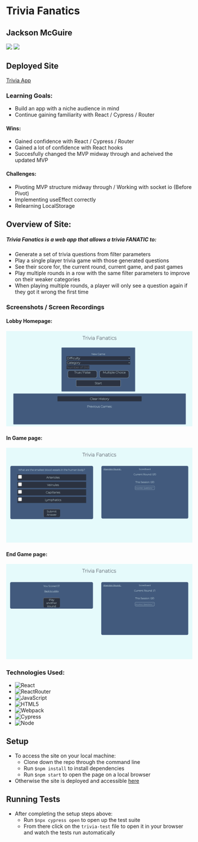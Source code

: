 # Trivia Fanatics

## Jackson McGuire 

[<img src="https://img.shields.io/badge/LinkedIn-jackson--mcguire-informational?style=for-the-badge&labelColor=black&logo=linkedin&logoColor=0077b5&&color=0FBBD6"/>][linkedin2]
[<img src="https://img.shields.io/badge/Github-jacksonmcguire-informational?style=for-the-badge&labelColor=black&logo=github&color=8B0BD5"/>][github2]

<!--Personal Definitions -->
[linkedin2]: https://www.linkedin.com/in/jackson-m-66297b204/
[github2]: https://github.com/Jacksonmcguire

## Deployed Site

[Trivia App](https://trivia-fanatics.herokuapp.com/)

### Learning Goals:
 * Build an app with a niche audience in mind
 * Continue gaining familiarity with React / Cypress / Router
#### Wins:
 * Gained confidence with React / Cypress / Router
 * Gained a lot of confidence with React hooks
 * Succesfully changed the MVP midway through and acheived the updated MVP
#### Challenges:
 * Pivoting MVP structure midway through / Working with socket io (Before Pivot)
 * Implementing useEffect correctly
 * Relearning LocalStorage

## Overview of Site:
##### Trivia Fanatics is a web app that allows a trivia FANATIC to:
  * Generate a set of trivia questions from filter parameters
  * Play a single player trivia game with those generated questions
  * See their score for, the current round, current game, and past games
  * Play multiple rounds in a row with the same filter parameters to improve on their weaker categories
  * When playing multiple rounds, a player will only see a question again if they got it wrong the first time

### Screenshots / Screen Recordings
#### Lobby Homepage:
![](./public/lobby.png)

#### In Game page:
![](./public/ingame.png)

#### End Game page:
![](./public/endgame.png)

### Technologies Used:
* ![React](https://camo.githubusercontent.com/4e4a3b5c3e9c00501ec866e2f2466c5a6032f838aca5f2cf3b14450e39e8a2f0/68747470733a2f2f696d672e736869656c64732e696f2f62616467652f72656163742532302d2532333230323332612e7376673f267374796c653d666f722d7468652d6261646765266c6f676f3d7265616374266c6f676f436f6c6f723d253233363144414642)
* ![ReactRouter](https://camo.githubusercontent.com/4f9d20f3a284d2f6634282f61f82a62e99ee9906537dc9859decfdc9efbb51ec/68747470733a2f2f696d672e736869656c64732e696f2f62616467652f52656163745f526f757465722d4341343234353f7374796c653d666f722d7468652d6261646765266c6f676f3d72656163742d726f75746572266c6f676f436f6c6f723d7768697465)
* ![JavaScript](https://img.shields.io/badge/javascript%20-%23323330.svg?&style=for-the-badge&logo=javascript&logoColor=%23F7DF1E)
* ![HTML5](https://img.shields.io/badge/html5%20-%23E34F26.svg?&style=for-the-badge&logo=html5&logoColor=white)
* ![Webpack](https://img.shields.io/badge/webpack%20-%238DD6F9.svg?&style=for-the-badge&logo=webpack&logoColor=black)
* ![Cypress](https://img.shields.io/badge/cypress-04C38E.svg?&style=for-the-badge&logo=cypress&logoColor=white)
* ![Node](https://img.shields.io/badge/node.js%20-%2343853D.svg?&style=for-the-badge&logo=node.js&logoColor=white)


## Setup
* To access the site on your local machine:
  * Clone down the repo through the command line
  * Run `$npm install` to install dependencies
  * Run `$npm start` to open the page on a local browser
* Otherwise the site is deployed and accessible [here](https://trivia-fanatics.herokuapp.com/) 

## Running Tests
* After completing the setup steps above:
  * Run `$npx cypress open` to open up the test suite
  * From there click on the `trivia-test` file to open it in your browser and watch the tests run automatically
